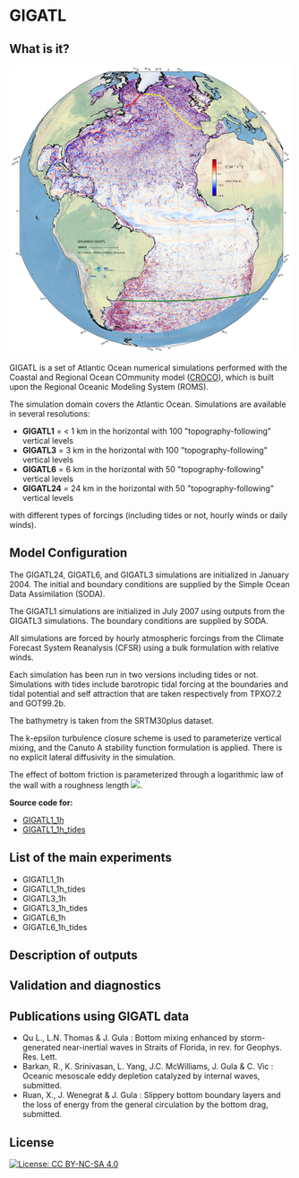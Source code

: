 # GIGATL

## What is it?

![image info](./Figures/gigatl1_1h_tides_surf_vrt38160_dpi100.png)

GIGATL is a set of Atlantic Ocean numerical simulations performed with the Coastal and Regional Ocean COmmunity model ([CROCO](https://www.croco-ocean.org/)), which is built upon the Regional Oceanic Modeling System (ROMS).

The simulation domain covers the Atlantic Ocean. Simulations are available in several resolutions:

 - **GIGATL1** =  < 1 km in the horizontal with 100 "topography-following" vertical levels
 - **GIGATL3** = 3 km in the horizontal with 100 "topography-following" vertical levels
 - **GIGATL6** = 6 km in the horizontal with 50 "topography-following" vertical levels
 - **GIGATL24** = 24 km in the horizontal with 50 "topography-following" vertical levels

with different types of forcings (including tides or not, hourly winds or daily winds).


## Model Configuration

The GIGATL24, GIGATL6, and GIGATL3 simulations are initialized in January 2004. The initial and boundary conditions are supplied by the Simple Ocean Data Assimilation (SODA). 

The GIGATL1 simulations are initialized in July 2007 using outputs from the GIGATL3 simulations. The boundary conditions are supplied by SODA. 

All simulations are forced by hourly atmospheric forcings from the Climate Forecast System Reanalysis (CFSR) using a bulk formulation with relative winds.

Each simulation has been run in two versions including tides or not. Simulations with tides include barotropic tidal forcing at the boundaries and tidal potential and self attraction that are taken respectively from TPXO7.2 and GOT99.2b. 

The bathymetry is taken from the SRTM30plus dataset. 

The k-epsilon turbulence closure scheme is used to parameterize vertical mixing, and the Canuto A stability function formulation is applied. There is no explicit lateral diffusivity in the simulation. 

The effect of bottom friction is parameterized through a logarithmic law of the wall with a roughness length <img src="https://latex.codecogs.com/gif.latex?Z_0 = 0.01 \text { m } " />.

**Source code for:**

 - [GIGATL1_1h][sc00]
 - [GIGATL1_1h\_tides][sc01]
 
  [sc00]: ./Code/GIGATL1_1h
  [sc01]: ./Code/GIGATL1_1h_tides
  
## List of the main experiments

 - GIGATL1_1h
 - GIGATL1_1h\_tides
 - GIGATL3_1h
 - GIGATL3_1h\_tides
 - GIGATL6_1h
 - GIGATL6_1h\_tides
 
## Description of outputs



## Validation and diagnostics


## Publications using GIGATL data

- Qu L., L.N. Thomas & J. Gula : Bottom mixing enhanced by storm-generated near-inertial waves in Straits of Florida, in rev. for Geophys. Res. Lett.
- Barkan, R., K. Srinivasan, L. Yang, J.C. McWilliams, J. Gula & C. Vic : Oceanic mesoscale eddy depletion catalyzed by internal waves, submitted.
- Ruan, X., J. Wenegrat & J. Gula : Slippery bottom boundary layers and the loss of energy from the general circulation by the bottom drag, submitted.

## License

[![License: CC BY-NC-SA 4.0](https://img.shields.io/badge/License-CC%20BY--NC--SA%204.0-lightgrey.svg)](http://creativecommons.org/licenses/by-nc-sa/4.0/)
